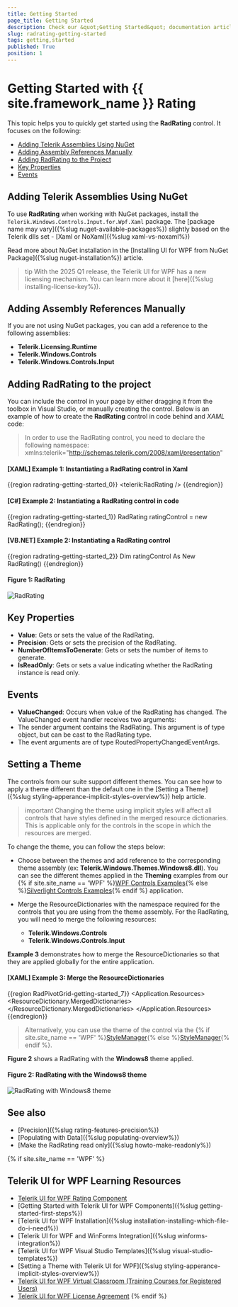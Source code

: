 ```yaml
---
title: Getting Started
page_title: Getting Started
description: Check our &quot;Getting Started&quot; documentation article for the RadRating {{ site.framework_name }} control.
slug: radrating-getting-started
tags: getting,started
published: True
position: 1
---
```


# Getting Started with {{ site.framework_name }} Rating

This topic helps you to quickly get started using the __RadRating__ control. It focuses on the following: 

* [Adding Telerik Assemblies Using NuGet](#adding-telerik-assemblies-using-nuget)
* [Adding Assembly References Manually](#adding-assembly-references-manually)
* [Adding RadRating to the Project](#adding-radrating-to-the-project)
* [Key Properties](#key-properties)
* [Events](#events)

## Adding Telerik Assemblies Using NuGet

To use __RadRating__ when working with NuGet packages, install the `Telerik.Windows.Controls.Input.for.Wpf.Xaml` package. The [package name may vary]({%slug nuget-available-packages%}) slightly based on the Telerik dlls set - [Xaml or NoXaml]({%slug xaml-vs-noxaml%})

Read more about NuGet installation in the [Installing UI for WPF from NuGet Package]({%slug nuget-installation%}) article.

>tip With the 2025 Q1 release, the Telerik UI for WPF has a new licensing mechanism. You can learn more about it [here]({%slug installing-license-key%}).

## Adding Assembly References Manually

If you are not using NuGet packages, you can add a reference to the following assemblies:

* __Telerik.Licensing.Runtime__
* __Telerik.Windows.Controls__
* __Telerik.Windows.Controls.Input__

## Adding RadRating to the project

You can include the control in your page by either dragging it from the toolbox in Visual Studio, or manually creating the control. Below is an example of how to create the __RadRating__ control in code behind and *XAML* code:

> In order to use the RadRating control, you need to declare the following namespace: xmlns:telerik="http://schemas.telerik.com/2008/xaml/presentation"

#### __[XAML] Example 1: Instantiating a RadRating control in Xaml__
{{region radrating-getting-started_0}}
	<telerik:RadRating />
{{endregion}}

#### __[C#] Example 2: Instantiating a RadRating control in code__
{{region radrating-getting-started_1}}
	RadRating ratingControl = new RadRating();
{{endregion}}

#### __[VB.NET] Example 2: Instantiating a RadRating control__
{{region radrating-getting-started_2}}
	Dim ratingControl As New RadRating()
{{endregion}}

#### Figure 1: RadRating
![RadRating](images/rating_default.png)

## Key Properties

 * **Value**: Gets or sets the value of the RadRating.
 * **Precision**: Gets or sets the precision of the RadRating.
 * **NumberOfItemsToGenerate**: Gets or sets the number of items to generate.
 * **IsReadOnly**: Gets or sets a value indicating whether the RadRating instance is read only.

## Events 

 * **ValueChanged**: Occurs when value of the RadRating has changed. The ValueChanged event handler receives two arguments:
  * The sender argument contains the RadRating. This argument is of type object, but can be cast to the RadRating type.
  * The event arguments are of type RoutedPropertyChangedEventArgs.
  
## Setting a Theme

The controls from our suite support different themes. You can see how to apply a theme different than the default one in the [Setting a Theme]({%slug styling-apperance-implicit-styles-overview%}) help article.

>important Changing the theme using implicit styles will affect all controls that have styles defined in the merged resource dictionaries. This is applicable only for the controls in the scope in which the resources are merged. 

To change the theme, you can follow the steps below:

* Choose between the themes and add reference to the corresponding theme assembly (ex: **Telerik.Windows.Themes.Windows8.dll**). You can see the different themes applied in the **Theming** examples from our {% if site.site_name == 'WPF' %}[WPF Controls Examples](https://demos.telerik.com/wpf/){% else %}[Silverlight Controls Examples](https://demos.telerik.com/silverlight/#Rating/Theming){% endif %} application.

* Merge the ResourceDictionaries with the namespace required for the controls that you are using from the theme assembly. For the RadRating, you will need to merge the following resources:

	* __Telerik.Windows.Controls__
	* __Telerik.Windows.Controls.Input__

__Example 3__ demonstrates how to merge the ResourceDictionaries so that they are applied globally for the entire application.

#### __[XAML] Example 3: Merge the ResourceDictionaries__  
{{region RadPivotGrid-getting-started_7}}
	<Application.Resources>
		<ResourceDictionary>
			<ResourceDictionary.MergedDictionaries>
				<ResourceDictionary Source="/Telerik.Windows.Themes.Windows8;component/Themes/System.Windows.xaml"/>
				<ResourceDictionary Source="/Telerik.Windows.Themes.Windows8;component/Themes/Telerik.Windows.Controls.xaml"/>
				<ResourceDictionary Source="/Telerik.Windows.Themes.Windows8;component/Themes/Telerik.Windows.Controls.Input.xaml"/>
			</ResourceDictionary.MergedDictionaries>
		</ResourceDictionary>
	</Application.Resources>
{{endregion}}

>Alternatively, you can use the theme of the control via the {% if site.site_name == 'WPF' %}[StyleManager](https://docs.telerik.com/devtools/wpf/styling-and-appearance/stylemanager/common-styling-apperance-setting-theme-wpf){% else %}[StyleManager](https://docs.telerik.com/devtools/silverlight/styling-and-appearance/stylemanager/common-styling-apperance-setting-theme){% endif %}.

__Figure 2__ shows a RadRating with the **Windows8** theme applied.

#### __Figure 2: RadRating with the Windows8 theme__
![RadRating with Windows8 theme](images/radrating-setting-theme.png)  

## See also
 * [Precision]({%slug rating-features-precision%})
 * [Populating with Data]({%slug populating-overview%})
 * [Make the RadRating read only]({%slug howto-make-readonly%})

{% if site.site_name == 'WPF' %}
## Telerik UI for WPF Learning Resources

* [Telerik UI for WPF Rating Component](https://www.telerik.com/products/wpf/rating.aspx)
* [Getting Started with Telerik UI for WPF Components]({%slug getting-started-first-steps%})
* [Telerik UI for WPF Installation]({%slug installation-installing-which-file-do-i-need%})
* [Telerik UI for WPF and WinForms Integration]({%slug winforms-integration%})
* [Telerik UI for WPF Visual Studio Templates]({%slug visual-studio-templates%})
* [Setting a Theme with Telerik UI for WPF]({%slug styling-apperance-implicit-styles-overview%})
* [Telerik UI for WPF Virtual Classroom (Training Courses for Registered Users)](https://learn.telerik.com/learn/course/external/view/elearning/16/telerik-ui-for-wpf) 
* [Telerik UI for WPF License Agreement](https://www.telerik.com/purchase/license-agreement/wpf-dlw-s)
{% endif %}

